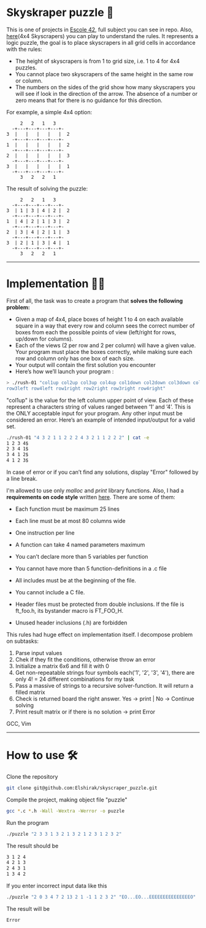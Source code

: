 # Skyskraper puzzle :jigsaw:

  This is one of projects in [Escole 42](https://www.42network.org/), full subject you can see in repo. Also, [here](https://www.puzzle-skyscrapers.com/)(4x4 Skyscrapers)
you can play to understand the rules.
  It represents a logic puzzle, the goal is to place skyscrapers in all grid cells in accordance with the rules:

- The height of skyscrapers is from 1 to grid size, i.e. 1 to 4 for 4x4 puzzles.
- You cannot place two skyscrapers of the same height in the same row or column.
- The numbers on the sides of the grid show how many skyscrapers you will see if look in the direction of the arrow. The absence of a number or zero means that for
there is no guidance for this direction.

For example, a simple 4x4 option:

```
     2   2   1   3
  -+---+---+---+---+-
3  |   |   |   |   |  2
  -+---+---+---+---+-
1  |   |   |   |   |  2
  -+---+---+---+---+-
2  |   |   |   |   |  3
  -+---+---+---+---+-
3  |   |   |   |   |  1
  -+---+---+---+---+-
     3   2   2   1
```

The result of solving the puzzle:

```
     2   2   1   3
  -+---+---+---+---+-
3  | 1 | 3 | 4 | 2 |  2
  -+---+---+---+---+-
1  | 4 | 2 | 1 | 3 |  2
  -+---+---+---+---+-
2  | 3 | 4 | 2 | 1 |  3
  -+---+---+---+---+-
3  | 2 | 1 | 3 | 4 |  1
  -+---+---+---+---+-
     3   2   2   1
```
***

# Implementation :mechanic:
First of all, the task was to create a program that **solves the following problem:**

- Given a map of 4x4, place boxes of height 1 to 4 on each available square in a way that every row and column sees the correct number of boxes from each the possible points of view (left/right for rows, up/down for columns).
- Each of the views (2 per row and 2 per column) will have a given value. Your program must place the boxes correctly, while making sure each row and column only has one box of each size.
- Your output will contain the first solution you encounter
- Here’s how we’ll launch your program : 
```bash
> ./rush-01 "col1up col2up col3up col4up col1down col2down col3down col4down row1left row2left
row3left row4left row1right row2right row3right row4right"
```
"col1up" is the value for the left column upper point of view. Each of these represent a characters string of values ranged between ’1’ and ’4’. This is the ONLY acceptable input for your program. Any other input must be considered an error. Here’s an example of intended input/output for a valid set.
```bash
./rush-01 "4 3 2 1 1 2 2 2 4 3 2 1 1 2 2 2" | cat -e
1 2 3 4$
2 3 4 1$
3 4 1 2$
4 1 2 3$
```
In case of error or if you can’t find any solutions, display "Error" followed by a line break.

I'm allowed to use only _malloc_ and _print_ library functions. Also, I had a **requirements on code style** written [here](https://github.com/42School/norminette/blob/master/pdf/en.norm.pdf). There are some of them:
- Each function must be maximum 25 lines
- Each line must be at most 80 columns wide
- One instruction per line

- A function can take 4 named parameters maximum
- You can’t declare more than 5 variables per function
- You cannot have more than 5 function-definitions in a .c file

- All includes must be at the beginning of the file.
- You cannot include a C file.
- Header files must be protected from double inclusions. If the file is ft_foo.h, its bystander macro is FT_FOO_H.
- Unused header inclusions (.h) are forbidden

This rules had huge effect on implementation itself. 
I decompose problem on subtasks:
1) Parse input values
2) Chek if they fit the conditions, otherwise throw an error
3) Initialize a matrix 6x6 and fill it with 0
4) Get non-repeatable strings four symbols each('1', '2', '3', '4'), there are only 4! = 24 different combinations for my task 
5) Pass a massive of strings to a recursive solver-function. It will return a filled matrix
6) Check is returned board the right answer. Yes -> print | No -> Continue solving
7) Print result matrix or if there is no solution -> print Error

GCC, Vim
***

# How to use :hammer_and_wrench:

Clone the repository
```bash
git clone git@github.com:Elshirak/skyscraper_puzzle.git
```
Compile the project, making object file "puzzle"
```bash
gcc *.c *.h -Wall -Wextra -Werror -o puzzle
```
Run the program
```bash
./puzzle "2 3 3 1 3 2 1 3 2 1 2 3 1 2 3 2"
```
The result should be
```bash
3 1 2 4
4 2 1 3
2 4 3 1
1 3 4 2
```
If you enter incorrect input data like this
```bash
./puzzle "2 0 3 4 7 2 13 2 1 -1 1 2 3 2" "EO...EO...EEEEEEEEEEEEEEEO"
```
The result will be
```bash
Error
```







